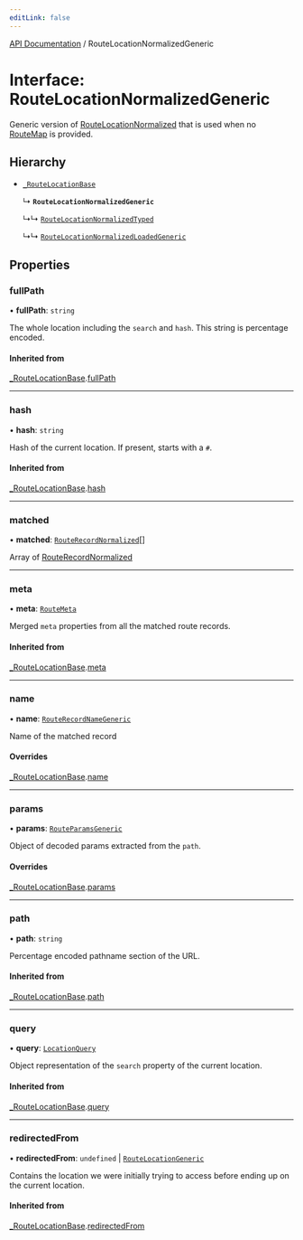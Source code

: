 ```yaml
---
editLink: false
---
```


[API Documentation](../index.md) / RouteLocationNormalizedGeneric

# Interface: RouteLocationNormalizedGeneric

Generic version of [RouteLocationNormalized](../index.md#RouteLocationNormalized) that is used when no [RouteMap](../index.md#RouteMap) is provided.

## Hierarchy

- [`_RouteLocationBase`](RouteLocationBase.md)

  ↳ **`RouteLocationNormalizedGeneric`**

  ↳↳ [`RouteLocationNormalizedTyped`](RouteLocationNormalizedTyped.md)

  ↳↳ [`RouteLocationNormalizedLoadedGeneric`](RouteLocationNormalizedLoadedGeneric.md)

## Properties

### fullPath

• **fullPath**: `string`

The whole location including the `search` and `hash`. This string is
percentage encoded.

#### Inherited from

[_RouteLocationBase](RouteLocationBase.md).[fullPath](RouteLocationBase.md#fullPath)

___

### hash

• **hash**: `string`

Hash of the current location. If present, starts with a `#`.

#### Inherited from

[_RouteLocationBase](RouteLocationBase.md).[hash](RouteLocationBase.md#hash)

___

### matched

• **matched**: [`RouteRecordNormalized`](RouteRecordNormalized.md)[]

Array of [RouteRecordNormalized](RouteRecordNormalized.md)

___

### meta

• **meta**: [`RouteMeta`](RouteMeta.md)

Merged `meta` properties from all the matched route records.

#### Inherited from

[_RouteLocationBase](RouteLocationBase.md).[meta](RouteLocationBase.md#meta)

___

### name

• **name**: [`RouteRecordNameGeneric`](../index.md#RouteRecordNameGeneric)

Name of the matched record

#### Overrides

[_RouteLocationBase](RouteLocationBase.md).[name](RouteLocationBase.md#name)

___

### params

• **params**: [`RouteParamsGeneric`](../index.md#RouteParamsGeneric)

Object of decoded params extracted from the `path`.

#### Overrides

[_RouteLocationBase](RouteLocationBase.md).[params](RouteLocationBase.md#params)

___

### path

• **path**: `string`

Percentage encoded pathname section of the URL.

#### Inherited from

[_RouteLocationBase](RouteLocationBase.md).[path](RouteLocationBase.md#path)

___

### query

• **query**: [`LocationQuery`](../index.md#LocationQuery)

Object representation of the `search` property of the current location.

#### Inherited from

[_RouteLocationBase](RouteLocationBase.md).[query](RouteLocationBase.md#query)

___

### redirectedFrom

• **redirectedFrom**: `undefined` \| [`RouteLocationGeneric`](RouteLocationGeneric.md)

Contains the location we were initially trying to access before ending up
on the current location.

#### Inherited from

[_RouteLocationBase](RouteLocationBase.md).[redirectedFrom](RouteLocationBase.md#redirectedFrom)
